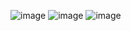 ![image](https://github.com/user-attachments/assets/a9a7b343-d3cf-4277-823a-701587d9a455)
![image](https://github.com/user-attachments/assets/5e575ae3-8e80-46fe-9f39-f0b711d78ce9)
![image](https://github.com/user-attachments/assets/01cfde6b-f023-4c6b-845a-a431a4a94df4)
